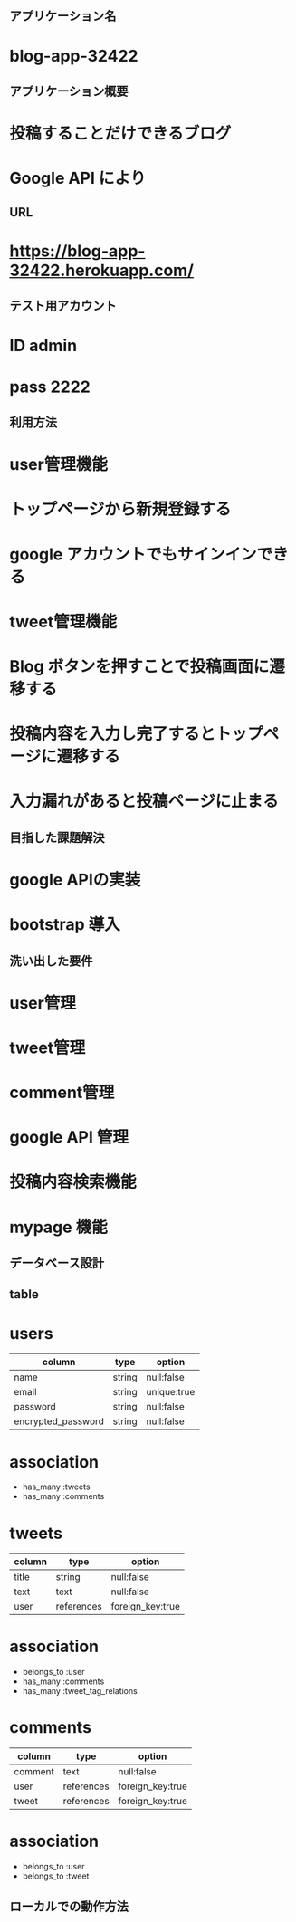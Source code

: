 ## アプリケーション名
  # blog-app-32422
## アプリケーション概要
  # 投稿することだけできるブログ
  # Google API により

## URL
  # https://blog-app-32422.herokuapp.com/

## テスト用アカウント
  # ID admin
  # pass 2222

## 利用方法
 # user管理機能
  # トップページから新規登録する
  # google アカウントでもサインインできる
  
 # tweet管理機能
  # Blog ボタンを押すことで投稿画面に遷移する
  # 投稿内容を入力し完了するとトップページに遷移する
  # 入力漏れがあると投稿ページに止まる

## 目指した課題解決
  # google APIの実装
  # bootstrap 導入
  
## 洗い出した要件
  # user管理
  # tweet管理
  # comment管理
  # google API 管理
  # 投稿内容検索機能
  # mypage 機能
  

## データベース設計

 ## table
  # users

  | column                | type             |option              |
  |-----------------------|------------------|--------------------|
  | name                  | string           | null:false         |
  | email                 | string           | unique:true        |
  | password              | string           | null:false         |
  | encrypted_password    | string           | null:false         |

  # association
  - has_many :tweets
  - has_many :comments

  # tweets

  | column             | type             | option             |
  |--------------------|------------------|--------------------|
  | title              | string           | null:false         |
  | text               | text             | null:false         |
  | user               | references       | foreign_key:true   |
  
  # association
  - belongs_to :user
  - has_many :comments
  - has_many :tweet_tag_relations

  # comments

  | column             | type             | option             |
  |--------------------|------------------|--------------------|
  | comment            | text             | null:false         | 
  | user               | references       | foreign_key:true   |
  | tweet              | references       | foreign_key:true   |

  # association
  - belongs_to :user
  - belongs_to :tweet


## ローカルでの動作方法

